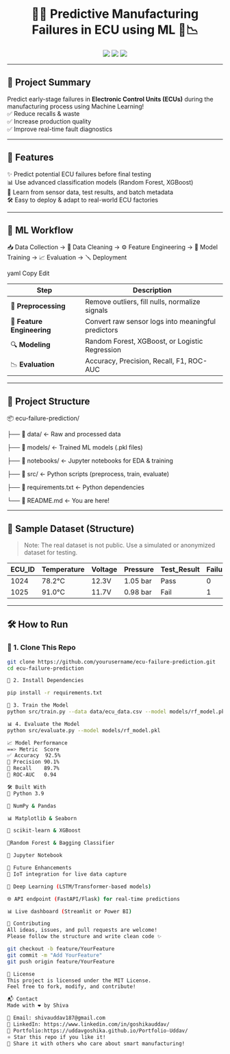 <h1 align="center">🔧🔮 Predictive Manufacturing Failures in ECU using ML 🚗📉</h1>

<p align="center">
  <img src="https://img.shields.io/badge/ML-ECU%20Failure%20Prediction-blue?style=for-the-badge&logo=python" />
  <img src="https://img.shields.io/badge/Python-3.9-yellow?style=for-the-badge&logo=python" />
  <img src="https://img.shields.io/badge/Status-Active-brightgreen?style=for-the-badge" />
</p>

---

## 📘 Project Summary

Predict early-stage failures in **Electronic Control Units (ECUs)** during the manufacturing process using Machine Learning!  
✅ Reduce recalls & waste  
✅ Increase production quality  
✅ Improve real-time fault diagnostics

---

## 🚀 Features

✨ Predict potential ECU failures before final testing  
📊 Use advanced classification models (Random Forest, XGBoost)  
🧠 Learn from sensor data, test results, and batch metadata  
🛠 Easy to deploy & adapt to real-world ECU factories

---

## 🧠 ML Workflow

📥 Data Collection → 🧹 Data Cleaning → ⚙️ Feature Engineering → 🤖 Model Training → 📈 Evaluation → 🪛 Deployment

yaml
Copy
Edit

| Step | Description |
|------|-------------|
| 🧽 **Preprocessing** | Remove outliers, fill nulls, normalize signals |
| 🧬 **Feature Engineering** | Convert raw sensor logs into meaningful predictors |
| 🔍 **Modeling** | Random Forest, XGBoost, or Logistic Regression |
| 📉 **Evaluation** | Accuracy, Precision, Recall, F1, ROC-AUC |

---

## 📁 Project Structure

📦 ecu-failure-prediction/

├── 📂 data/ ← Raw and processed data

├── 📂 models/ ← Trained ML models (.pkl files)

├── 📂 notebooks/ ← Jupyter notebooks for EDA & training

├── 📂 src/ ← Python scripts (preprocess, train, evaluate)

├── 📄 requirements.txt ← Python dependencies

└── 📄 README.md ← You are here!


---

## 🧪 Sample Dataset (Structure)

> Note: The real dataset is not public. Use a simulated or anonymized dataset for testing.

| ECU_ID | Temperature | Voltage | Pressure | Test_Result | Failure |
|--------|-------------|---------|----------|-------------|---------|
| 1024   | 78.2°C      | 12.3V   | 1.05 bar | Pass        | 0       |
| 1025   | 91.0°C      | 11.7V   | 0.98 bar | Fail        | 1       |

---

## 🛠 How to Run

### 🔧 1. Clone This Repo

```bash
git clone https://github.com/yourusername/ecu-failure-prediction.git
cd ecu-failure-prediction

🐍 2. Install Dependencies

pip install -r requirements.txt

🤖 3. Train the Model
python src/train.py --data data/ecu_data.csv --model models/rf_model.pkl

📊 4. Evaluate the Model
python src/evaluate.py --model models/rf_model.pkl

📈 Model Performance
==> Metric	Score
✅ Accuracy	92.5%
🎯 Precision	90.1%
🔁 Recall	89.7%
🧪 ROC-AUC	0.94

🛠️ Built With
🐍 Python 3.9

🧮 NumPy & Pandas

📊 Matplotlib & Seaborn

🤖 scikit-learn & XGBoost

📌Random Forest & Bagging Classifier

📓 Jupyter Notebook

🔮 Future Enhancements
📡 IoT integration for live data capture

🧠 Deep Learning (LSTM/Transformer-based models)

🌐 API endpoint (FastAPI/Flask) for real-time predictions

📊 Live dashboard (Streamlit or Power BI)

🤝 Contributing
All ideas, issues, and pull requests are welcome!
Please follow the structure and write clean code ✨

git checkout -b feature/YourFeature
git commit -m "Add YourFeature"
git push origin feature/YourFeature

📜 License
This project is licensed under the MIT License.
Feel free to fork, modify, and contribute!

📬 Contact
Made with ❤️ by Shiva

📧 Email: shivauddav187@gmail.com
🔗 LinkedIn: https://www.linkedin.com/in/goshikauddav/
📁 Portfolio:https://uddavgoshika.github.io/Portfolio-Uddav/
⭐ Star this repo if you like it!
📢 Share it with others who care about smart manufacturing!
